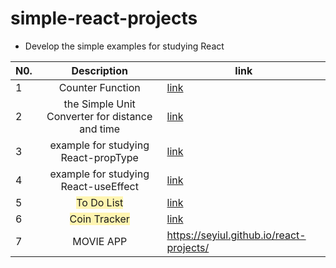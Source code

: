 # simple-react-projects

- Develop the simple examples for studying React
<p align="center">

| N0. |                        Description                         | link                                                                                    |
| --- | :--------------------------------------------------------: | --------------------------------------------------------------------------------------- |
| 1   |                      Counter Function                      | [link](https://github.com/Seyiul/simple-react-examples/blob/main/Counter.html)          |
| 2   |      the Simple Unit Converter for distance and time       | [link](https://github.com/Seyiul/simple-react-examples/blob/main/UnitConverter.html)    |
| 3   |            example for studying React-propType             | [link](https://github.com/Seyiul/simple-react-examples/blob/main/PropType-example.html) |
| 4   |            example for studying React-useEffect            | [link](https://github.com/Seyiul/simple-react-examples/blob/main/example-for-useEffect) |
| 5   |  <span style='background-color:#fff5b1'>To Do List</span>  | [link](https://github.com/Seyiul/simple-react-examples/blob/main/to-do-list)            |
| 6   | <span style='background-color:#fff5b1'>Coin Tracker</span> | [link](https://github.com/Seyiul/simple-react-examples/blob/main/coin-tracker)          |
|7|MOVIE APP|https://seyiul.github.io/react-projects/|
</p>

